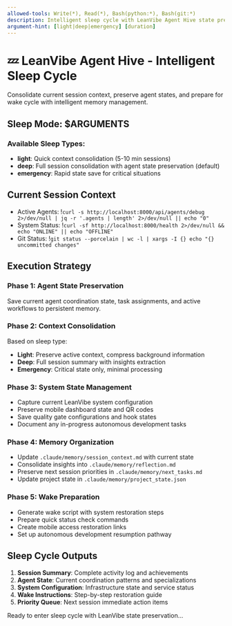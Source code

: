 ```yaml
---
allowed-tools: Write(*), Read(*), Bash(python:*), Bash(git:*)
description: Intelligent sleep cycle with LeanVibe Agent Hive state preservation
argument-hint: [light|deep|emergency] [duration]
---
```


# 💤 LeanVibe Agent Hive - Intelligent Sleep Cycle

Consolidate current session context, preserve agent states, and prepare for wake cycle with intelligent memory management.

## Sleep Mode: $ARGUMENTS

### Available Sleep Types:
- **light**: Quick context consolidation (5-10 min sessions)
- **deep**: Full session consolidation with agent state preservation (default)
- **emergency**: Rapid state save for critical situations

## Current Session Context
- Active Agents: !`curl -s http://localhost:8000/api/agents/debug 2>/dev/null | jq -r '.agents | length' 2>/dev/null || echo "0"`
- System Status: !`curl -sf http://localhost:8000/health 2>/dev/null && echo "ONLINE" || echo "OFFLINE"`
- Git Status: !`git status --porcelain | wc -l | xargs -I {} echo "{} uncommitted changes"`

## Execution Strategy

### Phase 1: Agent State Preservation
Save current agent coordination state, task assignments, and active workflows to persistent memory.

### Phase 2: Context Consolidation
Based on sleep type:
- **Light**: Preserve active context, compress background information
- **Deep**: Full session summary with insights extraction
- **Emergency**: Critical state only, minimal processing

### Phase 3: System State Management
- Capture current LeanVibe system configuration
- Preserve mobile dashboard state and QR codes
- Save quality gate configurations and hook states
- Document any in-progress autonomous development tasks

### Phase 4: Memory Organization
- Update `.claude/memory/session_context.md` with current state
- Consolidate insights into `.claude/memory/reflection.md`
- Preserve next session priorities in `.claude/memory/next_tasks.md`
- Update project state in `.claude/memory/project_state.json`

### Phase 5: Wake Preparation
- Generate wake script with system restoration steps
- Prepare quick status check commands
- Create mobile access restoration links
- Set up autonomous development resumption pathway

## Sleep Cycle Outputs
1. **Session Summary**: Complete activity log and achievements
2. **Agent State**: Current coordination patterns and specializations
3. **System Configuration**: Infrastructure state and service status
4. **Wake Instructions**: Step-by-step restoration guide
5. **Priority Queue**: Next session immediate action items

Ready to enter sleep cycle with LeanVibe state preservation...
